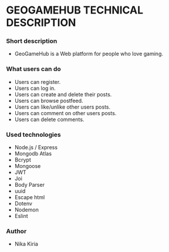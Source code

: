 # GEOGAMEHUB TECHNICAL DESCRIPTION

### Short description
 * GeoGameHub is a Web platform for people who love gaming.

### What users can do
 * Users can register.
 * Users can log in.
 * Users can create and delete their posts.
 * Users can browse postfeed.
 * Users can like/unlike other users posts.
 * Users can comment on other users posts.
 * Users can delete comments.

### Used technologies
 * Node.js / Express
 * Mongodb Atlas
 * Bcrypt
 * Mongoose
 * JWT
 * Joi
 * Body Parser
 * uuid
 * Escape html
 * Dotenv
 * Nodemon
 * Eslint

### Author
 * Nika Kiria